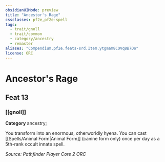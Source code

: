 ```yaml
---
obsidianUIMode: preview
title: "Ancestor's Rage"
cssclasses: pf2e,pf2e-spell
tags:
  - trait/gnoll
  - trait/common
  - category/ancestry
  - remaster
aliases: "Compendium.pf2e.feats-srd.Item.ytgmam8COVq8B7Do"
license: ORC
---
```

# Ancestor's Rage
## Feat 13
### [[gnoll]]

**Category** ancestry; 




You transform into an enormous, otherworldly hyena. You can cast [[Spells/Animal Form|Animal Form]] (canine form only) once per day as a 5th-rank occult innate spell.

*Source: Pathfinder Player Core 2*
*ORC*
